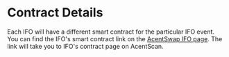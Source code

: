 # Contract Details

Each IFO will have a different smart contract for the particular IFO event. You can find the IFO's smart contract link on the [AcentSwap IFO page](https://pancakeswap.finance/ifo). The link will take you to IFO's contract page on AcentScan.

